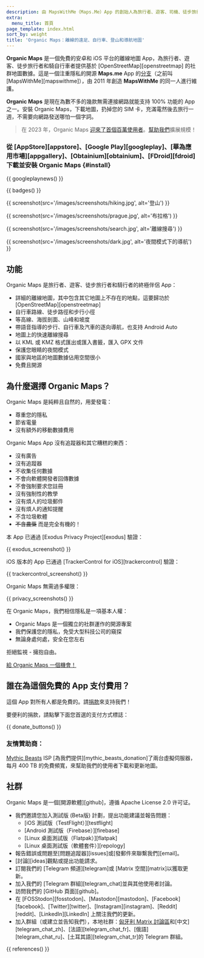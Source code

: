 ```yaml
---
description: 由 MapsWithMe（Maps.Me）App 的創始人為旅行者、遊客、司機、徒步旅行者和騎行者創造的詳細且快速的離線地圖。
extra:
  menu_title: 首頁
page_template: index.html
sort_by: weight
title: 'Organic Maps：離線的遠足、自行車、登山和導航地圖'
---
```


**Organic Maps** 是一個免費的安卓和 iOS 平台的離線地圖 App，為旅行者、遊客、徒步旅行者和騎自行車者提供基於 [OpenStreetMap][openstreetmap] 的社群地圖數據。這是一個注重隱私的開源 **Maps.me** App 的[分支][fork]（之前叫 [MapsWithMe][mapswithme]），由 2011 年創造 **MapsWithMe** 的同一人進行維護。

**Organic Maps** 是現在為數不多的幾款無需連接網路就能支持 100% 功能的 App 之一。安裝 Organic Maps，下載地圖，扔掉您的 SIM 卡，充滿電然後去旅行一週，不需要向網路發送哪怕一個字詞。

> 在 2023 年，Organic Maps [迎來了首個百萬使用者](@/news/2023-12-23/281/index.md)。[幫助我們](@/donate/index.zh-Hant.md)擴展規模！

### 從 [AppStore][appstore]、[Google Play][googleplay]、[華為應用市場][appgallery]、[Obtainium][obtainium]、[FDroid][fdroid] 下載並安裝 Organic Maps {#install}

{{ googleplaynews() }}

{{ badges() }}

{{ screenshot(src='/images/screenshots/hiking.jpg', alt='登山') }}

{{ screenshot(src='/images/screenshots/prague.jpg', alt='布拉格') }}

{{ screenshot(src='/images/screenshots/search.jpg', alt='離線搜尋') }}

{{ screenshot(src='/images/screenshots/dark.jpg', alt='夜間模式下的導航') }}

## 功能

Organic Maps 是旅行者、遊客、徒步旅行者和騎行者的終極伴侶 App：

- 詳細的離線地圖，其中包含其它地圖上不存在的地點，這要歸功於 [OpenStreetMap][openstreetmap]
- 自行車路線、徒步路徑和步行小徑
- 等高線、海拔剖面、山峰和坡度
- 帶語音指導的步行、自行車及汽車的逐向導航，也支持 Android Auto
- 地圖上的快速離線搜尋
- 以 KML 或 KMZ 格式匯出或匯入書籤，匯入 GPX 文件
- 保護您眼睛的夜間模式
- 國家與地區的地圖數據佔用空間很小
- 免費且開源

## 為什麼選擇 Organic Maps？

Organic Maps 是純粹且自然的，用愛發電：

- 尊重您的隱私
- 節省電量
- 沒有額外的移動數據費用

Organic Maps App 沒有追蹤器和其它糟糕的東西：

- 沒有廣告
- 沒有追蹤器
- 不收集任何數據
- 不會向軟體開發者回傳數據
- 不會強制要求您註冊
- 沒有強制性的教學
- 沒有煩人的垃圾郵件
- 沒有煩人的通知提醒
- 不含垃圾軟體
- ~~不含農藥~~ 而是完全有機的！

本 App 已通過 [Exodus Privacy Project][exodus] 驗證：

{{ exodus_screenshot() }}

iOS 版本的 App 已通過 [TrackerControl for iOS][trackercontrol] 驗證：

{{ trackercontrol_screenshot() }}

Organic Maps 無需過多權限：

{{ privacy_screenshots() }}

在 Organic Maps，我們相信隱私是一項基本人權：

- Organic Maps 是一個獨立的社群運作的開源專案
- 我們保護您的隱私，免受大型科技公司的窺探
- 無論身處何處，安全在您左右

拒絕監視 - 擁抱自由。

[給 Organic Maps 一個機會！](#install)

## 誰在為這個免費的 App 支付費用？

這個 App 對所有人都是免費的。請[捐款](@/donate/index.md)來支持我們！

要便利的捐款，請點擊下面您首選的支付方式標誌：

{{ donate_buttons() }}

### 友情贊助商：

[Mythic Beasts](https://www.mythic-beasts.com/) ISP [為我們提供][mythic_beasts_donation]了兩台虛擬伺服器，每月 400 TB 的免費頻寬，來幫助我們的使用者下載和更新地圖。

## 社群

Organic Maps 是一個[開源軟體][github]，遵循 Apache License 2.0 许可证。

- 我們邀請您加入測試版 (Beta版) 計劃，提出功能建議並報告問題：
  * [iOS 測試版（TestFlight）][testflight]
  * [Android 測試版（Firebase）][firebase]
  * [Linux 桌面測試版（Flatpak）][flatpak]
  * [Linux 桌面測試版（軟體套件）][repology]
- 報告錯誤或問題至[問題追蹤器][issues]或[發郵件來聯繫我們][email]。
- [討論][ideas]觀點或提出功能請求。
- 訂閱我們的 [Telegram 頻道][telegram]或 [Matrix 空間][matrix]以獲取更新。
- 加入我們的 [Telegram 群組][telegram_chat]並與其他使用者討論。
- 訪問我們的 [GitHub 頁面][github]。
- 在 [FOSStodon][fosstodon]、[Mastodon][mastodon]、[Facebook][facebook]、[Twitter][twitter]、[Instagram][instagram]、[Reddit][reddit]、[LinkedIn][LinkedIn] 上關注我們的更新。
- 加入群組（或建立並告知我們），本地社群：[匈牙利 Matrix 討論區](https://matrix.to/#/#organicmapstranslate_hu:matrix.org)和[中文][telegram_chat_zh]、[法語][telegram_chat_fr]、[俄語][telegram_chat_ru]、[土耳其語][telegram_chat_tr]的 Telegram 群組。

[fork]: https://zh.m.wikipedia.org/zh-tw/%E5%88%86%E5%8F%89_(%E8%BD%AF%E4%BB%B6%E5%BC%80%E5%8F%91)

{{ references() }}
